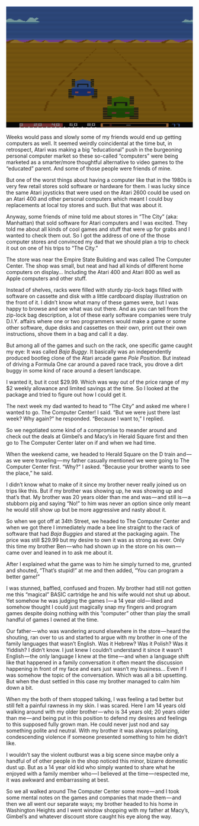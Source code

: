 <!-----
title: Going to “The Computer Center” to Check Out Some Games
description: About how I discovered on of the early consumer computer retailers in Manhattan.
date: '2018-05-13T18:47:58.979Z'
slug: ef293502383
----->

![](../img/Going-to-The-Computer-Center-to-Check-Out-Some-Games.jpg)

Weeks would pass and slowly some of my friends would end up getting computers as well. It seemed weirdly coincidental at the time but, in retrospect, Atari was making a big “educational” push in the burgeoning personal computer market so these so-called “computers” were being marketed as a smarter/more thoughtful alternative to video games to the “educated” parent. And some of those people were friends of mine.

But one of the worst things about having a computer like that in the 1980s is very few retail stores sold software or hardware for them. I was lucky since the same Atari joysticks that were used on the Atari 2600 could be used on an Atari 400 and other personal computers which meant I could buy replacements at local toy stores and such. But that was about it.

Anyway, some friends of mine told me about stores in “The City” (aka: Manhattan) that sold software for Atari computers and I was excited. They told me about all kinds of cool games and stuff that were up for grabs and I wanted to check them out. So I got the address of one of the those computer stores and convinced my dad that we should plan a trip to check it out on one of his trips to “The City.”

The store was near the Empire State Building and was called The Computer Center. The shop was small, but neat and had all kinds of different home computers on display… Including the Atari 400 and Atari 800 as well as Apple computers and other stuff.

Instead of shelves, racks were filled with sturdy zip-lock bags filled with software on cassette and disk with a little cardboard display illustration on the front of it. I didn’t know what many of these games were, but I was happy to browse and see what was out there. And as you can tell from the zip-lock bag description, a lot of these early software companies were truly D.I.Y. affairs where one or two programmers would make a game or some other software, dupe disks and cassettes on their own, print out their own instructions, shove them in a bag and call it a day.

But among all of the games and such on the rack, one specific game caught my eye: It was called _Baja Buggy_. It basically was an independently produced bootleg clone of the Atari arcade game _Pole Position_. But instead of driving a Formula One car around a paved race track, you drove a dirt buggy in some kind of race around a desert landscape.

I wanted it, but it cost $29.99. Which was way out of the price range of my $2 weekly allowance and limited savings at the time. So I looked at the package and tried to figure out how I could get it.

The next week my dad wanted to head to “The City” and asked me where I wanted to go. The Computer Center! I said. “But we were just there last week? Why again?” he responded. “Because I want to,” I replied.

So we negotiated some kind of a compromise to meander around and check out the deals at Gimbel’s and Macy’s in Herald Square first and then go to The Computer Center later on if and when we had time.

When the weekend came, we headed to Herald Square on the D train and — as we were traveling — my father casually mentioned we were going to The Computer Center first. “Why?” I asked. “Because your brother wants to see the place,” he said.

I didn’t know what to make of it since my brother never really joined us on trips like this. But if my brother was showing up, he was showing up and that’s that. My brother was 20 years older than me and was — and still is — a stubborn pig and saying “No!” to him was never an option since only meant he would still show up but be more aggressive and nasty about it.

So when we got off at 34th Street, we headed to The Computer Center and when we got there I immediately made a bee line straight to the rack of software that had _Baja Buggies_ and stared at the packaging again. The price was still $29.99 but my desire to own it was as strong as ever. Only this time my brother Ben — who had shown up in the store on his own — came over and leaned in to ask me about it.

After I explained what the game was to him he simply turned to me, grunted and shouted, “That’s stupid!” at me and then added, “You can program a better game!”

I was stunned, baffled, confused and frozen. My brother had still not gotten me this “magical” BASIC cartridge he and his wife would not shut up about. Yet somehow he was judging the games I — a 14 year old — liked and somehow thought I could just magically snap my fingers and program games despite doing nothing with this “computer” other than play the small handful of games I owned at the time.

Our father — who was wandering around elsewhere in the store — heard the shouting, ran over to us and started to argue with my brother in one of the family languages that wasn’t English. Was it Hebrew? Was it Polish? Was it Yiddish? I didn’t know. I just knew I couldn’t understand it since it wasn’t English — the only language I knew at the time — and when a language shift like that happened in a family conversation it often meant the discussion happening in front of my face and ears just wasn’t my business… Even if I was somehow the topic of the conversation. Which was all a bit upsetting. But when the dust settled in this case my brother managed to calm him down a bit.

When my the both of them stopped talking, I was feeling a tad better but still felt a painful rawness in my skin. I was scared. Here I am 14 years old walking around with my older brother — who is 34 years old; 20 years older than me — and being put in this position to defend my desires and feelings to this supposed fully grown man. He could never just nod and say something polite and neutral. With my brother it was always polarizing, condescending violence if someone presented something to him he didn’t like.

I wouldn’t say the violent outburst was a big scene since maybe only a handful of of other people in the shop noticed this minor, bizarre domestic dust up. But as a 14 year old kid who simply wanted to share what he enjoyed with a family member who — I believed at the time — respected me, it was awkward and embarrassing at best.

So we all walked around The Computer Center some more — and I took some mental notes on the games and companies that made them — and then we all went our separate ways; my brother headed to his home in Washington Heights and I went window shopping with my father at Macy’s, Gimbel’s and whatever discount store caught his eye along the way.
